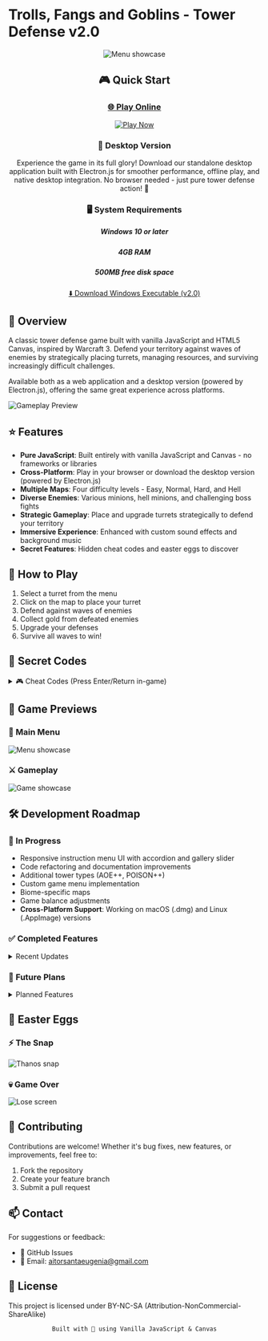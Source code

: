 # Trolls, Fangs and Goblins - Tower Defense v2.0

<div align="center">

![Menu showcase](https://aitorsantaeugenia.github.io/Trolls_fangs_and_goblins_TD/images/loadScreen/trolls_fangs_goblins_tittle.png)

## 🎮 Quick Start

### [🌐 Play Online](https://aitorsantaeugenia.github.io/Trolls_fangs_and_goblins_TD/)
[![Play Now](https://user-images.githubusercontent.com/14861253/193691083-1e088077-50e8-441a-aab6-86a25f7cd800.png)](https://aitorsantaeugenia.github.io/Trolls_fangs_and_goblins_TD/)

### 💾 Desktop Version
Experience the game in its full glory! Download our standalone desktop application built with Electron.js for smoother performance, offline play, and native desktop integration. No browser needed - just pure tower defense action! 🚀

### 🖥️ System Requirements
##### Windows 10 or later
##### 4GB RAM
##### 500MB free disk space

[⬇️ Download Windows Executable (v2.0)](link-to-your-exe-file)

</div>

## 📖 Overview

A classic tower defense game built with vanilla JavaScript and HTML5 Canvas, inspired by Warcraft 3. Defend your territory against waves of enemies by strategically placing turrets, managing resources, and surviving increasingly difficult challenges.

Available both as a web application and a desktop version (powered by Electron.js), offering the same great experience across platforms.

![Gameplay Preview](https://user-images.githubusercontent.com/14861253/193632986-90237e93-9b04-4f94-bd35-38c4a6542634.gif)

## ⭐ Features

- **Pure JavaScript**: Built entirely with vanilla JavaScript and Canvas - no frameworks or libraries
- **Cross-Platform**: Play in your browser or download the desktop version (powered by Electron.js)
- **Multiple Maps**: Four difficulty levels - Easy, Normal, Hard, and Hell
- **Diverse Enemies**: Various minions, hell minions, and challenging boss fights
- **Strategic Gameplay**: Place and upgrade turrets strategically to defend your territory
- **Immersive Experience**: Enhanced with custom sound effects and background music
- **Secret Features**: Hidden cheat codes and easter eggs to discover

## 🎯 How to Play

1. Select a turret from the menu
2. Click on the map to place your turret
3. Defend against waves of enemies
4. Collect gold from defeated enemies
5. Upgrade your defenses
6. Survive all waves to win!

## 🔮 Secret Codes

<details>
  <summary>🎮 Cheat Codes (Press Enter/Return in-game)</summary>
  
  | Code | Effect |
  |------|--------|
  | `greedisgood` | +200 gold |
  | `hollymolly` | +1000 gold |
  | `whosyourdaddy` | Unlock B.F.T (Best turret) |
  | `ezwin` | Instant victory |
  | `4lose` | Instant defeat |
  | `thanos` | Special effect... |
</details>

## 📸 Game Previews

### 🏰 Main Menu
![Menu showcase](https://user-images.githubusercontent.com/14861253/193631952-c34ab736-4e26-4f64-a237-14f08c9ad117.gif)

### ⚔️ Gameplay
![Game showcase](https://user-images.githubusercontent.com/14861253/193631642-9428f64c-d1be-4023-b25f-8dd26a9bcf6a.gif)

## 🛠️ Development Roadmap

### 🚧 In Progress
- Responsive instruction menu UI with accordion and gallery slider
- Code refactoring and documentation improvements
- Additional tower types (AOE++, POISON++)
- Custom game menu implementation
- Biome-specific maps
- Game balance adjustments
- **Cross-Platform Support**: Working on macOS (.dmg) and Linux (.AppImage) versions

### ✅ Completed Features
<details>
  <summary>Recent Updates</summary>
  
  - Hell map path implementation
  - Sound system improvements
  - Pause menu functionality
  - Responsive canvas positioning
  - Enhanced UI elements
  - Level restart functionality
  - Multiple difficulty maps
  - Boss battles
  - Instruction menu
  - ElectronJS to create an .exe and play offline
</details>

### 🚀 Future Plans
<details>
  <summary>Planned Features</summary>
  
  - Enhanced UI elements and sound controls
  - Ranking system with nicknames and points
  - Infinite map mode
  - Advanced scoring system
  - Special events and coin drops
</details>

## 🎁 Easter Eggs

### ⚡ The Snap
![Thanos snap](https://user-images.githubusercontent.com/14861253/193633195-82f51828-d720-4fd9-93ac-009bd099e99c.gif)

### 💀 Game Over
![Lose screen](https://user-images.githubusercontent.com/14861253/193632223-b74ceea0-e742-43fb-8724-1370567e9a74.gif)

## 🤝 Contributing

Contributions are welcome! Whether it's bug fixes, new features, or improvements, feel free to:
1. Fork the repository
2. Create your feature branch
3. Submit a pull request

## 📫 Contact

For suggestions or feedback:
- 📝 GitHub Issues
- 📧 Email: aitorsantaeugenia@gmail.com

## 📄 License

This project is licensed under BY-NC-SA (Attribution-NonCommercial-ShareAlike)

<div align="center">

```
Built with 💜 using Vanilla JavaScript & Canvas
```
</div>